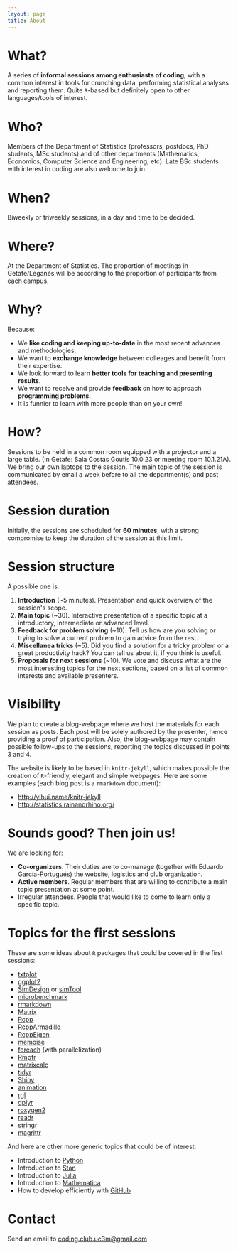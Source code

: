 ```yaml
---
layout: page
title: About
---
```


# What?

A series of **informal sessions among enthusiasts of coding**, with a common interest in tools for crunching data, performing statistical analyses and reporting them. Quite `R`-based but definitely open to other languages/tools of interest.

# Who?

Members of the Department of Statistics (professors, postdocs, PhD students, MSc students) and of other departments (Mathematics, Economics, Computer Science and Engineering, etc). Late BSc students with interest in coding are also welcome to join.

# When?

Biweekly or triweekly sessions, in a day and time to be decided.

# Where?

At the Department of Statistics. The proportion of meetings in Getafe/Leganés will be according to the proportion of participants from each campus.

# Why?

Because:

- We **like coding and keeping up-to-date** in the most recent advances and methodologies.
- We want to **exchange knowledge** between colleages and benefit from their expertise.
- We look forward to learn **better tools for teaching and presenting results**.
- We want to receive and provide **feedback** on how to approach **programming problems**.
- It is funnier to learn with more people than on your own!

# How?

Sessions to be held in a common room equipped with a projector and a large table. (In Getafe: Sala Costas Goutis 10.0.23 or meeting room 10.1.21A). We bring our own laptops to the session. The main topic of the session is communicated by email a week before to all the department(s) and past attendees.

# Session duration

Initially, the sessions are scheduled for **60 minutes**, with a strong compromise to keep the duration of the session at this limit.

# Session structure

A possible one is:

1. **Introduction** (~5 minutes). Presentation and quick overview of the session's scope.
2. **Main topic** (~30). Interactive presentation of a specific topic at a introductory, intermediate or advanced level.
3. **Feedback for problem solving** (~10). Tell us how are you solving or trying to solve a current problem to gain advice from the rest.
4. **Miscellanea tricks** (~5). Did you find a solution for a tricky problem or a great productivity hack? You can tell us about it, if you think is useful.
5. **Proposals for next sessions** (~10). We vote and discuss what are the most interesting topics for the next sections, based on a list of common interests and available presenters.

# Visibility

We plan to create a blog-webpage where we host the materials for each session as posts. Each post will be solely authored by the presenter, hence providing a proof of participation. Also, the blog-webpage may contain possible follow-ups to the sessions, reporting the topics discussed in points 3 and 4.

The website is likely to be based in `knitr-jekyll`, which makes possible the creation of `R`-friendly, elegant and simple webpages. Here are some examples (each blog post is a `rmarkdown` document):

- <http://yihui.name/knitr-jekyll>
- <http://statistics.rainandrhino.org/>

# Sounds good? Then join us!

We are looking for:

- **Co-organizers**. Their duties are to co-manage (together with Eduardo García-Portugués) the website, logistics and club organization.
- **Active members**. Regular members that are willing to contribute a main topic presentation at some point.
- Irregular attendees. People that would like to come to learn only a specific topic.

# Topics for the first sessions

These are some ideas about `R` packages that could be covered in the first sessions:

- [txtplot](https://cran.r-project.org/web/packages/txtplot)
- [ggplot2](https://cran.r-project.org/web/packages/ggplot2)
- [SimDesign](https://cran.r-project.org/web/packages/SimDesign) or [simTool](https://cran.r-project.org/web/packages/simTool)
- [microbenchmark](https://cran.r-project.org/web/packages/microbenchmark)
- [rmarkdown](https://cran.r-project.org/web/packages/rmarkdown)
- [Matrix](https://cran.r-project.org/web/packages/Matrix)
- [Rcpp](https://cran.r-project.org/web/packages/Rcpp)
- [RcppArmadillo](https://cran.r-project.org/web/packages/RcppArmadillo)
- [RcppEigen](https://cran.r-project.org/web/packages/RcppEigen)
- [memoise](https://cran.r-project.org/web/packages/memoise)
- [foreach](https://cran.r-project.org/web/packages/foreach) (with parallelization)
- [Rmpfr](https://cran.r-project.org/web/packages/Rmpfr)
- [matrixcalc](https://cran.r-project.org/web/packages/matrixcalc)
- [tidyr](https://cran.r-project.org/web/packages/tidyr)
- [Shiny](https://cran.r-project.org/web/packages/shiny)
- [animation](https://cran.r-project.org/web/packages/animation)
- [rgl](https://cran.r-project.org/web/packages/rgl)
- [dplyr](https://cran.r-project.org/web/packages/dplyr)
- [roxygen2](https://cran.r-project.org/web/packages/roxygen2)
- [readr](https://cran.r-project.org/web/packages/readr)
- [stringr](https://cran.r-project.org/web/packages/stringr)
- [magrittr](https://cran.r-project.org/web/packages/magrittr)

And here are other more generic topics that could be of interest:

- Introduction to [Python](https://www.python.org/)
- Introduction to [Stan](http://mc-stan.org/)
- Introduction to [Julia](http://julialang.org/)
- Introduction to [Mathematica](https://www.wolfram.com/mathematica/)
- How to develop efficiently with [GitHub](https://github.com/)

# Contact

Send an email to <coding.club.uc3m@gmail.com>

